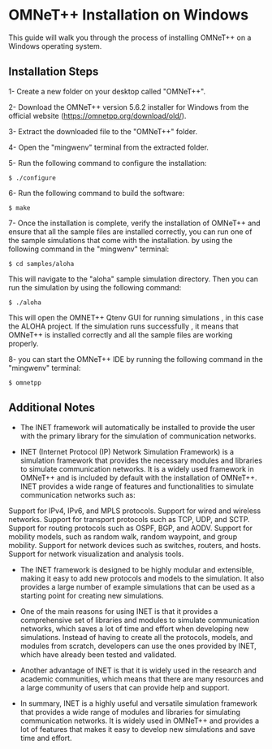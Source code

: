 
OMNeT++ Installation on Windows
======================

This guide will walk you through the process of installing OMNeT++ on a Windows operating system.


Installation Steps
---------------------

1- Create a new folder on your desktop called "OMNeT++".

2- Download the OMNeT++ version 5.6.2 installer for Windows from the official website (https://omnetpp.org/download/old/).

3- Extract the downloaded file to the "OMNeT++" folder.

4- Open the "mingwenv" terminal from the extracted folder.

5- Run the following command to configure the installation:
```
$ ./configure
```

6- Run the following command to build the software:

```
$ make
```

7- Once the installation is complete, verify the installation of OMNeT++ and ensure that all the sample files are installed correctly, you can run one of the sample simulations that come with the installation. by using the following command in the "mingwenv" terminal:
```
$ cd samples/aloha
```
This will navigate to the "aloha" sample simulation directory. Then you can run the simulation by using the following command:

```
$ ./aloha
``` 
This will open the OMNET++ Qtenv GUI for running simulations , in this case the ALOHA project.  If the simulation runs successfully , it means that OMNeT++ is installed correctly and all the sample files are working properly.

8-  you can start the OMNeT++ IDE by running the following command in the "mingwenv" terminal:
```
$ omnetpp
``` 
Additional Notes
---------------------
* The INET framework will automatically be installed to provide the user with the primary library for the simulation of communication networks.

* INET (Internet Protocol (IP) Network Simulation Framework) is a simulation framework that provides the necessary modules and libraries to simulate communication networks. It is a widely used framework in OMNeT++ and is included by default with the installation of OMNeT++. INET provides a wide range of features and functionalities to simulate communication networks such as:

Support for IPv4, IPv6, and MPLS protocols.
Support for wired and wireless networks.
Support for transport protocols such as TCP, UDP, and SCTP.
Support for routing protocols such as OSPF, BGP, and AODV.
Support for mobility models, such as random walk, random waypoint, and group mobility.
Support for network devices such as switches, routers, and hosts.
Support for network visualization and analysis tools.

* The INET framework is designed to be highly modular and extensible, making it easy to add new protocols and models to the simulation. It also provides a large number of example simulations that can be used as a starting point for creating new simulations.

* One of the main reasons for using INET is that it provides a comprehensive set of libraries and modules to simulate communication networks, which saves a lot of time and effort when developing new simulations. Instead of having to create all the protocols, models, and modules from scratch, developers can use the ones provided by INET, which have already been tested and validated.

* Another advantage of INET is that it is widely used in the research and academic communities, which means that there are many resources and a large community of users that can provide help and support.

* In summary, INET is a highly useful and versatile simulation framework that provides a wide range of modules and libraries for simulating communication networks. It is widely used in OMNeT++ and provides a lot of features that makes it easy to develop new simulations and save time and effort.
